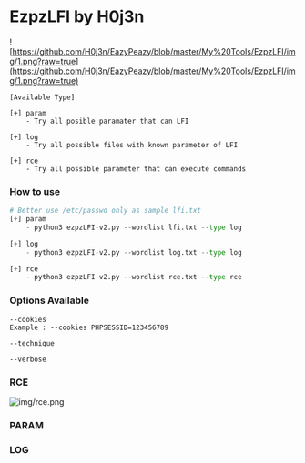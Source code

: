 # EzpzLFI by H0j3n

![https://github.com/H0j3n/EazyPeazy/blob/master/My%20Tools/EzpzLFI/img/1.png?raw=true](https://github.com/H0j3n/EazyPeazy/blob/master/My%20Tools/EzpzLFI/img/1.png?raw=true)

```
[Available Type]

[+] param
	- Try all posible paramater that can LFI

[+] log
	- Try all possible files with known parameter of LFI

[+] rce
	- Try all possible parameter that can execute commands
```

### How to use

```python
# Better use /etc/passwd only as sample lfi.txt 
[+] param
	- python3 ezpzLFI-v2.py --wordlist lfi.txt --type log

[+] log
	- python3 ezpzLFI-v2.py --wordlist log.txt --type log

[+] rce
	- python3 ezpzLFI-v2.py --wordlist rce.txt --type rce 
```

### Options Available
```
--cookies
Example : --cookies PHPSESSID=123456789

--technique

--verbose
```

### RCE

![img/rce.png]()

### PARAM

### LOG
